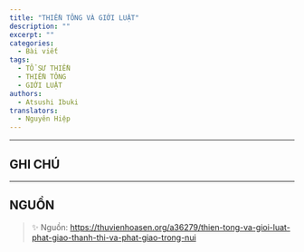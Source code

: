 ```yaml
---
title: "THIỀN TÔNG VÀ GIỚI LUẬT"
description: ""
excerpt: ""
categories:
  - Bài viết
tags:
  - TỔ SƯ THIỀN 
  - THIỀN TÔNG 
  - GIỚI LUẬT
authors: 
  - Atsushi Ibuki
translators: 
  - Nguyên Hiệp
---
```




<hr class="blog-rule" />

## GHI CHÚ

<hr class="blog-rule" />

## NGUỒN

> ✨ Nguồn: https://thuvienhoasen.org/a36279/thien-tong-va-gioi-luat-phat-giao-thanh-thi-va-phat-giao-trong-nui
